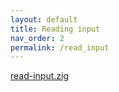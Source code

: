 ```yaml
---
layout: default
title: Reading input
nav_order: 2
permalink: /read_input
---
```


[read-input.zig](src/coread-input.zig)
